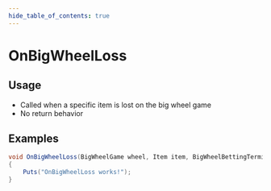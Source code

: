 ```yaml
---
hide_table_of_contents: true
---
```


# OnBigWheelLoss

## Usage

* Called when a specific item is lost on the big wheel game
* No return behavior

## Examples

```csharp title=""
void OnBigWheelLoss(BigWheelGame wheel, Item item, BigWheelBettingTerminal terminal)
{
    Puts("OnBigWheelLoss works!");
}
```
